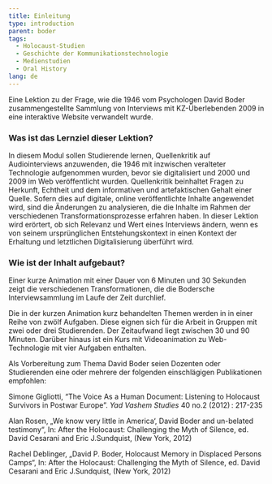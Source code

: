 ```yaml
---
title: Einleitung
type: introduction
parent: boder
tags:
  - Holocaust-Studien
  - Geschichte der Kommunikationstechnologie
  - Medienstudien
  - Oral History
lang: de
---
```


Eine Lektion zu der Frage, wie die 1946 vom Psychologen David Boder zusammengestellte Sammlung von Interviews mit KZ-Überlebenden 2009 in eine interaktive Website verwandelt wurde.

<!-- more -->

### Was ist das Lernziel dieser Lektion?

<!-- section-contents -->

In diesem Modul sollen Studierende lernen, Quellenkritik auf Audiointerviews anzuwenden, die 1946 mit inzwischen veralteter Technologie aufgenommen wurden, bevor sie digitalisiert und 2000 und 2009 im Web veröffentlicht wurden. Quellenkritik beinhaltet Fragen zu Herkunft, Echtheit und dem informativen und artefaktischen Gehalt einer Quelle. Sofern dies auf digitale, online veröffentlichte Inhalte angewendet wird, sind die Änderungen zu analysieren, die die Inhalte im Rahmen der verschiedenen Transformationsprozesse erfahren haben. In dieser Lektion wird erörtert, ob sich Relevanz und Wert eines Interviews ändern, wenn es von seinem ursprünglichen Entstehungskontext in einen Kontext der Erhaltung und letztlichen Digitalisierung überführt wird.

<!-- section -->

### Wie ist der Inhalt aufgebaut?

<!-- section-contents -->

Einer kurze Animation mit einer Dauer von 6 Minuten und 30 Sekunden zeigt die verschiedenen Transformationen, die die Bodersche Interviewsammlung im Laufe der Zeit durchlief. 

Die in der kurzen Animation kurz behandelten Themen werden in in einer Reihe von zwölf Aufgaben. Diese eignen sich für die Arbeit in Gruppen mit zwei oder drei Studierenden. Der Zeitaufwand liegt zwischen 30 und 90 Minuten. Darüber hinaus ist ein Kurs mit Videoanimation zu Web-Technologie mit vier Aufgaben enthalten.

Als Vorbereitung zum Thema David Boder seien Dozenten oder Studierenden eine oder mehrere der folgenden einschlägigen Publikationen empfohlen:

Simone Gigliotti, “The Voice As a Human Document: Listening to Holocaust Survivors in Postwar Europe”. _Yad Vashem Studies_ 40 no.2 (2012)&#x202F;: 217-235

Alan Rosen, „We know very little in America‘, David Boder and un-belated testimony“, In: After the Holocaust: Challenging the Myth of Silence, ed. David Cesarani and Eric J.Sundquist, (New York, 2012)

Rachel Deblinger, „David P. Boder, Holocaust Memory in Displaced Persons Camps“, In: After the Holocaust: Challenging the Myth of Silence, ed. David Cesarani and Eric J.Sundquist, (New York, 2012)
